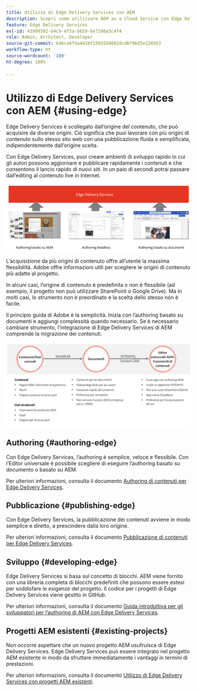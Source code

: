 ```yaml
---
title: Utilizzo di Edge Delivery Services con AEM
description: Scopri come utilizzare AEM as a Cloud Service con Edge Delivery Services.
feature: Edge Delivery Services
exl-id: 41999302-b4c9-4f5a-b659-6e7398a3c4f4
role: Admin, Architect, Developer
source-git-commit: 646ca4f4a441bf1565558002dcd6f96d3e228563
workflow-type: ht
source-wordcount: '389'
ht-degree: 100%

---
```



# Utilizzo di Edge Delivery Services con AEM {#using-edge}

Edge Delivery Services è scollegato dall’origine del contenuto, che può acquisire da diverse origini. Ciò significa che puoi lavorare con più origini di contenuto sullo stesso sito web con una pubblicazione fluida e semplificata, indipendentemente dall’origine scelta.

Con Edge Delivery Services, puoi creare ambienti di sviluppo rapido in cui gli autori possono aggiornare e pubblicare rapidamente i contenuti e che consentono il lancio rapido di nuovi siti. In un paio di secondi potrai passare dall’editing al contenuto live in Internet.

![Origini di contenuto per Edge Delivery](assets/content-sources.png)

L’acquisizione da più origini di contenuto offre all’utente la massima flessibilità. Adobe offre informazioni utili per scegliere le origini di contenuto più adatte al progetto.

In alcuni casi, l’origine di contenuto è predefinita o non è flessibile (ad esempio, il progetto non può utilizzare SharePoint o Google Drive). Ma in molti casi, lo strumento non è preordinato e la scelta dello stesso non è facile.

Il principio guida di Adobe è la semplicità. Inizia con l’authoring basato su documenti e aggiungi complessità quando necessario. Se è necessario cambiare strumento, l’integrazione di Edge Delivery Services di AEM comprende la migrazione dei contenuti.

![Flessibilità dell’origine di contenuto](assets/content-source-flexiblity.png)

## Authoring {#authoring-edge}

Con Edge Delivery Services, l’authoring è semplice, veloce e flessibile. Con l’Editor universale è possibile scegliere di eseguire l’authoring basato su documento o basato su AEM.

Per ulteriori informazioni, consulta il documento [Authoring di contenuti per Edge Delivery Services](/help/edge/aem-authoring/authoring.md).

## Pubblicazione {#publishing-edge}

Con Edge Delivery Services, la pubblicazione dei contenuti avviene in modo semplice e diretto, a prescindere dalla loro origine.

Per ulteriori informazioni, consulta il documento [Pubblicazione di contenuti per Edge Delivery Services](/help/edge/aem-authoring/publishing.md).

## Sviluppo {#developing-edge}

Edge Delivery Services si basa sul concetto di blocchi. AEM viene fornito con una libreria completa di blocchi predefiniti che possono essere estesi per soddisfare le esigenze del progetto. Il codice per i progetti di Edge Delivery Services viene gestito in GitHub.

Per ulteriori informazioni, consulta il documento [Guida introduttiva per gli sviluppatori per l’authoring di AEM con Edge Delivery Services](/help/edge/aem-authoring/edge-dev-getting-started.md).

## Progetti AEM esistenti {#existing-projects}

Non occorre aspettare che un nuovo progetto AEM usufruisca di Edge Delivery Services. Edge Delivery Services può essere integrato nel progetto AEM esistente in modo da sfruttare immediatamente i vantaggi in termini di prestazioni.

Per ulteriori informazioni, consulta il documento [Utilizzo di Edge Delivery Services con progetti AEM esistenti](/help/edge/aem-authoring/existing-projects.md).
